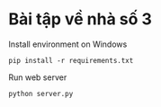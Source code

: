 # Bài tập về nhà số 3
Install environment on Windows
```
pip install -r requirements.txt
```
Run web server
```
python server.py
```
